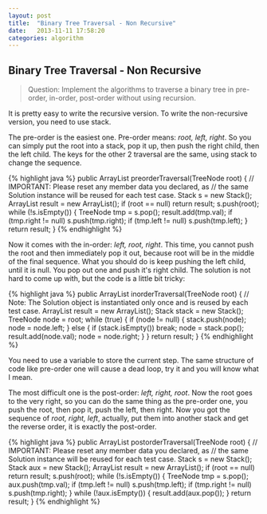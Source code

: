 ```yaml
---
layout: post
title:  "Binary Tree Traversal - Non Recursive"
date:   2013-11-11 17:58:20
categories: algorithm
---
```


## Binary Tree Traversal - Non Recursive

> Question: Implement the algorithms to traverse a binary tree in pre-order, in-order, post-order without using recursion.

It is pretty easy to write the recursive version. To write the non-recursive version, you need to use stack. 

The pre-order is the easiest one. Pre-order means: _root, left, right_. So you can simply put the root into a stack, pop it up, then push the right child, then the left child. The keys for the other 2 traversal are the same, using stack to change the sequence.

{% highlight java %}
public ArrayList<Integer> preorderTraversal(TreeNode root) {
    // IMPORTANT: Please reset any member data you declared, as
    // the same Solution instance will be reused for each test case.
    Stack<TreeNode> s = new Stack<TreeNode>();
    ArrayList<Integer> result = new ArrayList<Integer>();
    if (root == null) return result;
    s.push(root);
    while (!s.isEmpty()) {
        TreeNode tmp = s.pop();
        result.add(tmp.val);
        if (tmp.right != null) s.push(tmp.right);
        if (tmp.left != null) s.push(tmp.left);
    }
    return result;
}
{% endhighlight %}

Now it comes with the in-order: _left, root, right_. This time, you cannot push the root and then immediately pop it out, because root will be in the middle of the final sequence. What you should do is keep pushing the left child, until it is null. You pop out one and push it's right child. The solution is not hard to come up with, but the code is a little bit tricky:

{% highlight java %}
public ArrayList<Integer> inorderTraversal(TreeNode root) {
    // Note: The Solution object is instantiated only once and is reused by each test case.
    ArrayList<Integer> result = new ArrayList<Integer>();
    Stack<TreeNode> stack = new Stack<TreeNode>();
    TreeNode node = root;
    while (true) {
        if (node != null) {
            stack.push(node);
            node = node.left;
        } else {
            if (stack.isEmpty()) break;
            node = stack.pop();
            result.add(node.val);
            node = node.right;
        }
    }
    return result;
}
{% endhighlight %}

You need to use a variable to store the current step. The same structure of code like pre-order one will cause a dead loop, try it and you will know what I mean.

The most difficult one is the post-order: _left, right, root_. Now the root goes to the very right, so you can do the same thing as the pre-order one, you push the root, then pop it, push the left, then right. Now you got the sequence of _root, right, left_, actually, put them into another stack and get the reverse order, it is exactly the post-order.

{% highlight java %}
public ArrayList<Integer> postorderTraversal(TreeNode root) {
    // IMPORTANT: Please reset any member data you declared, as
    // the same Solution instance will be reused for each test case.
    Stack<TreeNode> s = new Stack<TreeNode>();
    Stack<Integer> aux = new Stack<Integer>();
    ArrayList<Integer> result = new ArrayList<Integer>();
    if (root == null) return result;
    s.push(root);
    while (!s.isEmpty()) {
        TreeNode tmp = s.pop();
        aux.push(tmp.val);
        if (tmp.left != null) s.push(tmp.left);
        if (tmp.right != null) s.push(tmp.right);
    }
    while (!aux.isEmpty()) {
        result.add(aux.pop());
    }
    return result;
}
{% endhighlight %}
